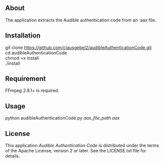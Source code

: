 ## About

The application extracts the Audible authentication code from an .aax file.

## Installation

git clone https://github.com/clausgebel2/audibleAuthenticationCode.git  
cd audibleAuthenticationCode  
chmod +x install  
./install  

## Requirement

FFmpeg 2.8.1+ is required. 

## Usage

python audibleAuthenticationCode.py *aax_file_path.aax*

## License

This application *Audible Authentication Code* is distributed under the terms of the Apache License, version 2 or later. See the LICENSE.txt file for details.
